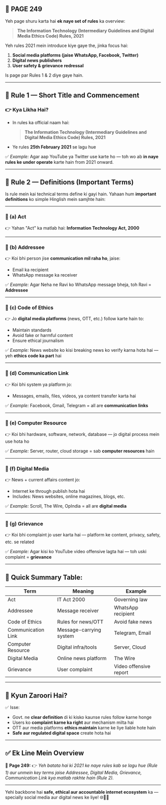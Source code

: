 ## 📄 **PAGE 249**

Yeh page shuru karta hai **ek naye set of rules** ka overview:

> **The Information Technology (Intermediary Guidelines and Digital Media Ethics Code) Rules, 2021**

Yeh rules 2021 mein introduce kiye gaye the, jinka focus hai:

1. **Social media platforms (jaise WhatsApp, Facebook, Twitter)**
2. **Digital news publishers**
3. **User safety & grievance redressal**

Is page par Rules 1 & 2 diye gaye hain.

---

## 🔹 **Rule 1 — Short Title and Commencement**

### 👉 Kya Likha Hai?

* In rules ka official naam hai:

  > **The Information Technology (Intermediary Guidelines and Digital Media Ethics Code) Rules, 2021**
* Ye rules **25th February 2021** se lagu hue

✅ *Example:*
Agar aap YouTube ya Twitter use karte ho — toh wo ab **in naye rules ke under operate** karte hain from 2021 onward.

---

## 🔹 Rule 2 — Definitions (Important Terms)

Is rule mein kai technical terms define ki gayi hain. Yahaan hum **important definitions** ko simple Hinglish mein samjhte hain:

---

### 🔸 (a) **Act**

👉 Yahan "Act" ka matlab hai: **Information Technology Act, 2000**

---

### 🔸 (b) **Addressee**

👉 Koi bhi person jise **communication mil raha ho**, jaise:

* Email ka recipient
* WhatsApp message ka receiver

✅ *Example:*
Agar Neha ne Ravi ko WhatsApp message bheja, toh Ravi = **Addressee**

---

### 🔸 (c) **Code of Ethics**

👉 Jo **digital media platforms** (news, OTT, etc.) follow karte hain to:

* Maintain standards
* Avoid fake or harmful content
* Ensure ethical journalism

✅ *Example:*
News website ko kisi breaking news ko verify karna hota hai — yeh **ethics code ka part** hai

---

### 🔸 (d) **Communication Link**

👉 Koi bhi system ya platform jo:

* Messages, emails, files, videos, ya content transfer karta hai

✅ *Example:*
Facebook, Gmail, Telegram = all are **communication links**

---

### 🔸 (e) **Computer Resource**

👉 Koi bhi hardware, software, network, database — jo digital process mein use hota ho

✅ *Example:*
Server, router, cloud storage = sab **computer resources** hain

---

### 🔸 (f) **Digital Media**

👉 News + current affairs content jo:

* Internet ke through publish hota hai
* Includes: News websites, online magazines, blogs, etc.

✅ *Example:*
Scroll, The Wire, OpIndia = all are **digital media**

---

### 🔸 (g) **Grievance**

👉 Koi bhi complaint jo user karta hai — platform ke content, privacy, safety, etc. se related

✅ *Example:*
Agar kisi ko YouTube video offensive lagta hai — toh uski complaint = **grievance**

---

## 🧩 **Quick Summary Table:**

| Term               | Meaning                 | Example                |
| ------------------ | ----------------------- | ---------------------- |
| Act                | IT Act 2000             | Governing law          |
| Addressee          | Message receiver        | WhatsApp recipient     |
| Code of Ethics     | Rules for news/OTT      | Avoid fake news        |
| Communication Link | Message-carrying system | Telegram, Email        |
| Computer Resource  | Digital infra/tools     | Server, Cloud          |
| Digital Media      | Online news platform    | The Wire               |
| Grievance          | User complaint          | Video offensive report |

---

## 🔹 **Kyun Zaroori Hai?**

✅ Isse:

* Govt. ne **clear definition** di ki kisko kaunse rules follow karne honge
* Users ko **complaint karne ka right** aur mechanism milta hai
* OTT aur media platforms **ethics maintain** karne ke liye liable hote hain
* **Safe aur regulated digital space** create hota hai

---

## ✅ **Ek Line Mein Overview**

📌 **Page 249:**
👉 *Yeh batata hai ki 2021 ke naye rules kab se lagu hue (Rule 1) aur unmein key terms jaise Addressee, Digital Media, Grievance, Communication Link kya matlab rakhte hain (Rule 2).*

---

Yehi backbone hai **safe, ethical aur accountable internet ecosystem** ka — specially social media aur digital news ke liye! 🌐📲📰
